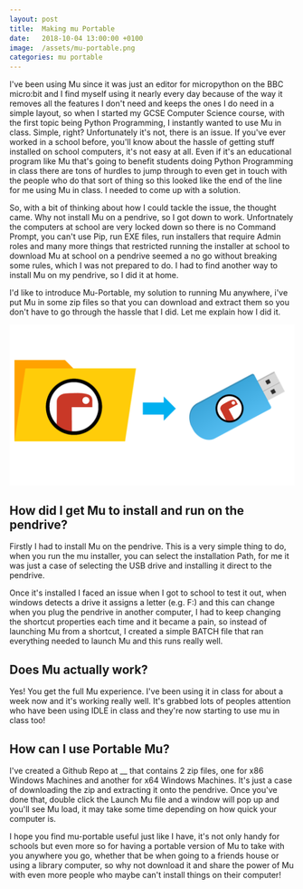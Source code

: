 ```yaml
---
layout: post
title:  Making mu Portable
date:   2018-10-04 13:00:00 +0100
image:  /assets/mu-portable.png
categories: mu portable
---
```


I've been using Mu since it was just an editor for micropython on the BBC micro:bit and I find myself using it nearly every day because of the way it removes all the features I don't need and keeps the ones I do need in a simple layout, so when I started my GCSE Computer Science course, with the first topic being Python Programming, I instantly wanted to use Mu in class. Simple, right? Unfortunately it's not, there is an issue. If you've ever worked in a school before, you'll know about the hassle of getting stuff installed on school computers, it's not easy at all. Even if it's an educational program like Mu that's going to benefit students doing Python Programming in class there are tons of hurdles to jump through to even get in touch with the people who do that sort of thing so this looked like the end of the line for me using Mu in class. I needed to come up with a solution.

So, with a bit of thinking about how I could tackle the issue, the thought came. Why not install Mu on a pendrive, so I got down to work. Unfortnately the computers at school are very locked down so there is no Command Prompt, you can't use Pip, run EXE files, run installers that require Admin roles and many more things that restricted running the installer at school to download Mu at school on a pendrive seemed a no go without breaking some rules, which I was not prepared to do. I had to find another way to install Mu on my pendrive, so I did it at home.

I'd like to introduce Mu-Portable, my solution to running Mu anywhere, i've put Mu in some zip files so that you can download and extract them so you don't have to go through the hassle that I did. Let me explain how I did it.

<img src="/assets/mu-portable.png"/>

## How did I get Mu to install and run on the pendrive?

Firstly I had to install Mu on the pendrive. This is a very simple thing to do, when you run the mu installer, you can select the installation Path, for me it was just a case of selecting the USB drive and installing it direct to the pendrive. 

Once it's installed I faced an issue when I got to school to test it out, when windows detects a drive it assigns a letter (e.g. F:) and this can change when you plug the pendrive in another computer, I had to keep changing the shortcut properties each time and it became a pain, so instead of launching Mu from a shortcut, I created a simple BATCH file that ran everything needed to launch Mu and this runs really well.

## Does Mu actually work? 

Yes! You get the full Mu experience. I've been using it in class for about a week now and it's working really well. It's grabbed lots of peoples attention who have been using IDLE in class and they're now starting to use mu in class too!

## How can I use Portable Mu?

I've created a Github Repo at __ that contains 2 zip files, one for x86 Windows Machines and another for x64 Windows Machines. It's just a case of downloading the zip and extracting it onto the pendrive. Once you've done that, double click the Launch Mu file and a window will pop up and you'll see Mu load, it may take some time depending on how quick your computer is. 

I hope you find mu-portable useful just like I have, it's  not only handy for schools but even more so for having a portable version of Mu to take with you anywhere you go, whether that be when going to a friends house or using a library computer, so why not download it and share the power of Mu with even more people who maybe can't install things on their computer!